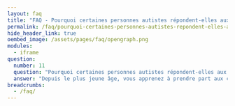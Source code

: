 ```yaml
---
layout: faq
title: "FAQ - Pourquoi certaines personnes autistes répondent-elles aux questions par un seul mot ?"
permalink: /faq/pourquoi-certaines-personnes-autistes-repondent-elles-aux-questions-par-un-seul-mot
hide_header_link: true
oembed_image: /assets/pages/faq/opengraph.png
modules:
  - iframe
question: 
  number: 11
  question: "Pourquoi certaines personnes autistes répondent-elles aux questions par un seul mot ?"
  answer: "Depuis le plus jeune âge, vous apprenez à prendre part aux conversations. Nous prenons cela pour acquis et nous n'y pensons même plus. Vous n'avez pas besoin que l'on vous rappelle de faire un commentaire quand quelqu'un raconte une histoire, ou vous n'avez pas besoin de réfléchir pour aller parler de la météo avec un étranger. Vous savez comment vous y prendre pour converser. Vous connaissez la tonalité de votre voix qui est appropriée à chaque situation. Maintenant imaginez que vous devez réfléchir à cela à chaque fois que vous souhaitez parler à quelqu'un. Certaines personnes autistes ne parlent pas du tout, ou peuvent répondre aux questions par un seul mot. Certaines comprennent ce que vous dites mais préfèrent répondre en utilisant un autre moyen de communication comme les images ou la langue des signes. Certaines personnes autistes ont d'excellentes compétences au niveau du langage mais peuvent trouver difficile de discuter dans des situations qu'elles ne connaissent pas. La prochaine fois que quelqu'un vous répond avec un seul mot, vous comprendrez toutes les difficultés que cette personne peut rencontrer pour discuter. "
breadcrumbs:
  - /faq/
---
```


